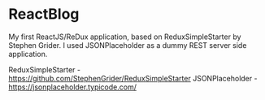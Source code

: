 # ReactBlog

My first ReactJS/ReDux application, based on ReduxSimpleStarter by Stephen Grider.
I used JSONPlaceholder as a dummy REST server side application.

ReduxSimpleStarter - https://github.com/StephenGrider/ReduxSimpleStarter
JSONPlaceholder - https://jsonplaceholder.typicode.com/
